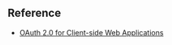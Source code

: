 
## Reference
- [OAuth 2.0 for Client-side Web Applications](https://developers.google.com/identity/protocols/oauth2/javascript-implicit-flow?hl=en#oauth-2.0-endpoints_2)
